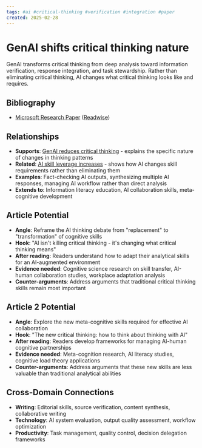 ```yaml
---
tags: #ai #critical-thinking #verification #integration #paper
created: 2025-02-28
---
```


# GenAI shifts critical thinking nature

GenAI transforms critical thinking from deep analysis toward information verification, response integration, and task stewardship. Rather than eliminating critical thinking, AI changes what critical thinking looks like and requires.

## Bibliography

- [Microsoft Research Paper](https://www.microsoft.com/en-us/research/uploads/prod/2025/01/lee_2025_ai_critical_thinking_survey.pdf) ([Readwise](https://read.readwise.io/new/read/01jn6k5wzghpwt3t7ababpq6sc))

## Relationships
- **Supports**: [GenAI reduces critical thinking](ai-critical-thinking-decline.md) - explains the specific nature of changes in thinking patterns
- **Related**: [AI skill leverage increases](ai-skill-leverage-amplifies.md) - shows how AI changes skill requirements rather than eliminating them
- **Examples**: Fact-checking AI outputs, synthesizing multiple AI responses, managing AI workflow rather than direct analysis
- **Extends to**: Information literacy education, AI collaboration skills, meta-cognitive development

## Article Potential
- **Angle**: Reframe the AI thinking debate from "replacement" to "transformation" of cognitive skills
- **Hook**: "AI isn't killing critical thinking - it's changing what critical thinking means"
- **After reading**: Readers understand how to adapt their analytical skills for an AI-augmented environment
- **Evidence needed**: Cognitive science research on skill transfer, AI-human collaboration studies, workplace adaptation analysis
- **Counter-arguments**: Address arguments that traditional critical thinking skills remain most important

## Article 2 Potential
- **Angle**: Explore the new meta-cognitive skills required for effective AI collaboration
- **Hook**: "The new critical thinking: how to think about thinking with AI"
- **After reading**: Readers develop frameworks for managing AI-human cognitive partnerships
- **Evidence needed**: Meta-cognition research, AI literacy studies, cognitive load theory applications
- **Counter-arguments**: Address arguments that these new skills are less valuable than traditional analytical abilities

## Cross-Domain Connections
- **Writing**: Editorial skills, source verification, content synthesis, collaborative writing
- **Technology**: AI system evaluation, output quality assessment, workflow optimization
- **Productivity**: Task management, quality control, decision delegation frameworks